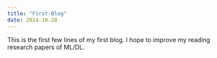 ```yaml
---
title: "First-Blog"
date: 2024-10-28
---
```


This is the first few lines of my first blog. I hope to improve my reading research papers of ML/DL. 
